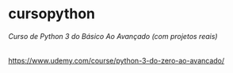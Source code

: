 # cursopython 

###### Curso de Python 3 do Básico Ao Avançado (com projetos reais)
https://www.udemy.com/course/python-3-do-zero-ao-avancado/
